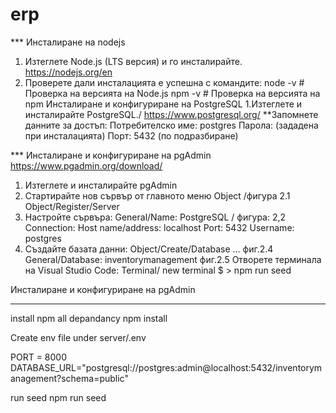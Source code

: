 # erp

\*\*\* Инсталиране на nodejs

1. Изтеглете Node.js (LTS версия) и го инсталирайте.
   https://nodejs.org/en
2. Проверете дали инсталацията е успешна с командите:
   node -v # Проверка на версията на Node.js
   npm -v # Проверка на версията на npm
   Инсталиране и конфигуриране на PostgreSQL
   1.Изтеглете и инсталирайте PostgreSQL./
   https://www.postgresql.org/
   \*\*Запомнете данните за достъп:
   Потребителско име: postgres
   Парола: (зададена при инсталацията)
   Порт: 5432 (по подразбиране)

\*\*\* Инсталиране и конфигуриране на pgAdmin
https://www.pgadmin.org/download/

1. Изтеглете и инсталирайте pgAdmin
2. Стартирайте нов сървър от главното меню Object /фигура 2.1
   Object/Register/Server
3. Настройте сървъра: General/Name: PostgreSQL / фигура: 2,2
   Connection: Host name/address: localhost
   Port: 5432
   Username: postgres
4. Създайте базата данни:
   Object/Create/Database … фиг.2.4
   General/Database: inventorymanagement фиг.2.5
   Отворете терминала на Visual Studio Code:
   Terminal/ new terminal
   $ > npm run seed

Инсталиране и конфигуриране на pgAdmin

---

install npm all depandancy
npm install

Create env file under server/.env

PORT = 8000
DATABASE_URL="postgresql://postgres:admin@localhost:5432/inventorymanagement?schema=public"

run seed
npm run seed
